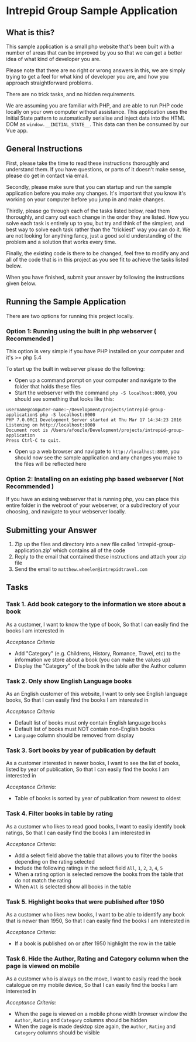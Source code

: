 # Intrepid Group Sample Application

## What is this?

This sample application is a small php website that's been built with a number
of areas that can be improved by you so that we can get a better idea of what
kind of developer you are.

Please note that there are no right or wrong answers in this, we are simply
trying to get a feel for what kind of developer you are, and how you approach
straightforward problems.

There are no trick tasks, and no hidden requirements.

We are assuming you are familiar with PHP, and are able to run PHP code locally
on your own computer without assistance. This application uses the Initial State 
pattern to automatically serialise and inject data into the HTML DOM as 
`window.__INITIAL_STATE__`. This data can then be consumed by our Vue app.

## General Instructions 

First, please take the time to read these instructions thoroughly and understand
them. If you have questions, or parts of it doesn't make sense, please do
get in contact via email.

Secondly, please make sure that you can startup and run the sample application
before you make any changes. It's important that you know it's working on your computer
before you jump in and make changes.

Thirdly, please go through each of the tasks listed below, read them thoroughly,
and carry out each change in the order they are listed. How you solve each
task is entirely up to you, but try and think of the simplest, and best way
to solve each task rather than the "trickiest" way you can do it. We are
not looking for anything fancy, just a good solid understanding of the problem
and a solution that works every time.

Finally, the existing code is there to be changed, feel free to modify any and all
of the code that is in this project as you see fit to achieve the tasks listed below.

When you have finished, submit your answer by following the instructions given below.

## Running the Sample Application

There are two options for running this project locally.

### Option 1: Running using the built in php webserver ( Recommended )

This option is very simple if you have PHP installed on your computer and it's >= php 5.4

To start up the built in webserver please do the following:

 - Open up a command prompt on your computer and navigate to the folder that holds these files
 - Start the webserver with the command `php -S localhost:8000`, you should see something that looks like this:
 
````
username@computer-name:~/Development/projects/intrepid-group-application$ php -S localhost:8000
PHP 7.0.0RC1 Development Server started at Thu Mar 17 14:34:23 2016
Listening on http://localhost:8000
Document root is /Users/afoozle/Development/projects/intrepid-group-application
Press Ctrl-C to quit.
````

 - Open up a web browser and navigate to `http://localhost:8000`, you should now see the sample application 
 and any changes you make to the files will be reflected here


### Option 2: Installing on an existing php based webserver ( Not Recommended )

If you have an exising webserver that is running php, you can place this entire folder in the webroot of your webserver, 
or a subdirectory of your choosing, and navigate to your webserver locally.

## Submitting your Answer

 1. Zip up the files and directory into a new file called 'intrepid-group-application.zip' which contains all of the code
 2. Reply to the email that contained these instructions and attach your zip file
 3. Send the email to `matthew.wheeler@intrepidtravel.com`

## Tasks

### Task 1. Add book category to the information we store about a book

As a customer,
I want to know the type of book,
So that I can easily find the books I am interested in

*Acceptance Criteria*

 - Add "Category" (e.g. Childrens, History, Romance, Travel, etc) to the information we store about a book (you can make the values up)
 - Display the "Category" of the book in the table after the Author column

### Task 2. Only show English Language books

As an English customer of this website, 
I want to only see English language books, 
So that I can easily find the books I am interested in

*Acceptance Criteria*

 - Default list of books must only contain English language books
 - Default list of books must NOT contain non-English books
 - `Language` column should be removed from display

### Task 3. Sort books by year of publication by default

As a customer interested in newer books, 
I want to see the list of books, listed by year of publication, 
So that I can easily find the books I am interested in

*Acceptance Criteria:*

 - Table of books is sorted by year of publication from newest to oldest
 
### Task 4. Filter books in table by rating

As a customer who likes to read good books,
I want to easily identify book ratings,
So that I can easily find the books I am interested in

*Acceptance Criteria:*

 - Add a select field above the table that allows you to filter the books depending on the rating selected
 - Include the following ratings in the select field `All`, `1`, `2`, `3`, `4`, `5`
 - When a rating option is selected remove the books from the table that do not match the rating
 - When `All` is selected show all books in the table

### Task 5. Highlight books that were published after 1950

As a customer who likes new books,
I want to be able to identify any book that is newer than 1950,
So that I can easily find the books I am interested in

*Acceptance Criteria:*

 - If a book is published on or after 1950 highlight the row in the table

### Task 6. Hide the Author, Rating and Category column when the page is viewed on mobile

As a customer who is always on the move, 
I want to easily read the book catalogue on my mobile device,
So that I can easily find the books I am interested in

*Acceptance Criteria:*

 - When the page is viewed on a mobile phone width browser window the `Author`, `Rating` and `Category` columns should be hidden
 - When the page is made desktop size again, the `Author`, `Rating` and `Category` columns should be visible

